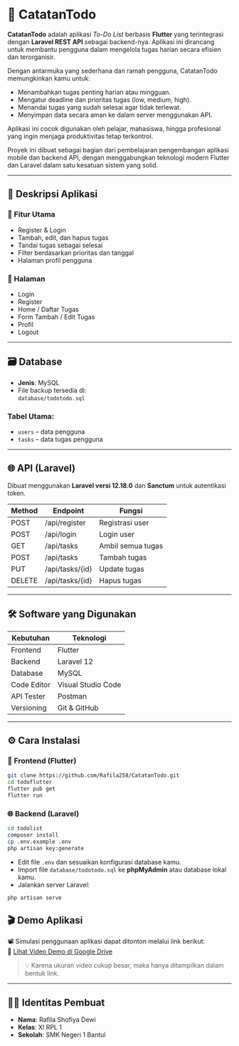 # 📱 CatatanTodo

**CatatanTodo** adalah aplikasi *To-Do List* berbasis **Flutter** yang terintegrasi dengan **Laravel REST API** sebagai backend-nya. Aplikasi ini dirancang untuk membantu pengguna dalam mengelola tugas harian secara efisien dan terorganisir.

Dengan antarmuka yang sederhana dan ramah pengguna, CatatanTodo memungkinkan kamu untuk:
- Menambahkan tugas penting harian atau mingguan.
- Mengatur deadline dan prioritas tugas (low, medium, high).
- Menandai tugas yang sudah selesai agar tidak terlewat.
- Menyimpan data secara aman ke dalam server menggunakan API.

Aplikasi ini cocok digunakan oleh pelajar, mahasiswa, hingga profesional yang ingin menjaga produktivitas tetap terkontrol.

Proyek ini dibuat sebagai bagian dari pembelajaran pengembangan aplikasi mobile dan backend API, dengan menggabungkan teknologi modern Flutter dan Laravel dalam satu kesatuan sistem yang solid.

---

## 🧩 Deskripsi Aplikasi

### 🔹 Fitur Utama
- Register & Login
- Tambah, edit, dan hapus tugas
- Tandai tugas sebagai selesai
- Filter berdasarkan prioritas dan tanggal
- Halaman profil pengguna

### 📄 Halaman
- Login
- Register
- Home / Daftar Tugas
- Form Tambah / Edit Tugas
- Profil
- Logout

---

## 🗃️ Database

- **Jenis**: MySQL  
- File backup tersedia di:  
  `database/todotodo.sql`

### Tabel Utama:
- `users` – data pengguna
- `tasks` – data tugas pengguna

---

## 🌐 API (Laravel)

Dibuat menggunakan **Laravel versi 12.18.0** dan **Sanctum** untuk autentikasi token.

| Method | Endpoint         | Fungsi             |
|--------|------------------|--------------------|
| POST   | /api/register    | Registrasi user    |
| POST   | /api/login       | Login user         |
| GET    | /api/tasks       | Ambil semua tugas  |
| POST   | /api/tasks       | Tambah tugas       |
| PUT    | /api/tasks/{id}  | Update tugas       |
| DELETE | /api/tasks/{id}  | Hapus tugas        |

---

## 🛠️ Software yang Digunakan

| Kebutuhan   | Teknologi          |
|-------------|--------------------|
| Frontend    | Flutter             |
| Backend     | Laravel 12          |
| Database    | MySQL               |
| Code Editor | Visual Studio Code  |
| API Tester  | Postman             |
| Versioning  | Git & GitHub        |

---
  
## ⚙️ Cara Instalasi

### 📲 Frontend (Flutter)
```bash
git clone https://github.com/Rafila258/CatatanTodo.git
cd todoflutter
flutter pub get
flutter run
``` 

### 🌐 Backend (Laravel)
```bash
cd todolist
composer install
cp .env.example .env
php artisan key:generate
```

- Edit file `.env` dan sesuaikan konfigurasi database kamu.
- Import file `database/todotodo.sql` ke **phpMyAdmin** atau database lokal kamu.
- Jalankan server Laravel:
```
php artisan serve
```

## 🎬 Demo Aplikasi

📽️ Simulasi penggunaan aplikasi dapat ditonton melalui link berikut:  
🔗 [Lihat Video Demo di Google Drive](https://drive.google.com/file/d/1cAlcLjwcS1a2TjGvhigmsbXWZpLCLmWu/view?usp=sharing)

> 💡 Karena ukuran video cukup besar, maka hanya ditampilkan dalam bentuk link.

---

## 👩‍💻 Identitas Pembuat

- **Nama**: Rafila Shofiya Dewi  
- **Kelas**: XI RPL 1  
- **Sekolah**: SMK Negeri 1 Bantul


